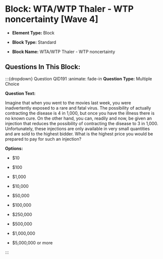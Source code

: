 # Block: WTA/WTP Thaler - WTP noncertainty [Wave 4]



- **Element Type:** Block


- **Block Type:** Standard


- **Block Name:** WTA/WTP Thaler - WTP noncertainty


## Questions In This Block:


:::{dropdown} Question QID191
:animate: fade-in
**Question Type:** Multiple Choice

**Question Text:**

Imagine that when you went to the movies last week, you were inadvertently exposed to a rare and fatal virus. The possibility of actually contracting the disease is 4 in 1,000, but once you have the illness there is no known cure. On the other hand, you can, readily and now, be given an injection that reduces the possibility of contracting the disease to 3 in 1,000. Unfortunately, these injections are only available in very small quantities and are sold to the highest bidder. What is the highest price you would be prepared to pay for such an injection?

**Options:**

* $10

* $100

* $1,000

* $10,000

* $50,000

* $100,000

* $250,000

* $500,000

* $1,000,000

* $5,000,000 or more


:::



